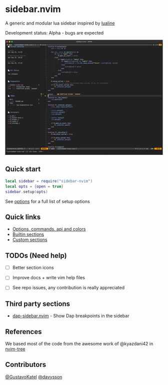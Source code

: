 # sidebar.nvim

A generic and modular lua sidebar inspired by [lualine](https://github.com/hoob3rt/lualine.nvim)

Development status: Alpha - bugs are expected

![screenshot](./demo/screenshot.png)

## Quick start

```lua
local sidebar = require("sidebar-nvim")
local opts = {open = true}
sidebar.setup(opts)
```

See [options](#options) for a full list of setup options

## Quick links

- [Options, commands, api and colors](./doc/general.md)
- [Builtin sections](./doc/builtin-sections.md)
- [Custom sections](./doc/custom-sections.md)


## TODOs (Need help)

- [ ] Better section icons
- [ ] Improve docs + write vim help files
- [ ] See repo issues, any contribution is really appreciated


## Third party sections

- [dap-sidebar.nvim](https://github.com/GustavoKatel/dap-sidebar.nvim) - Show Dap breakpoints in the sidebar

## References

We based most of the code from the awesome work of @kyazdani42 in [nvim-tree](https://github.com/kyazdani42/nvim-tree.lua)

## Contributors

[@GustavoKatel](https://github.com/GustavoKatel/)
[@davysson](https://github.com/davysson/)
